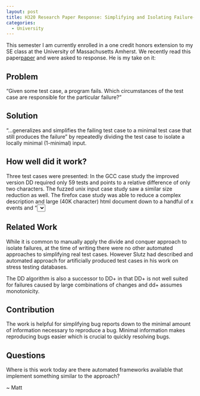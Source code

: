 ```yaml
---
layout: post
title: H320 Research Paper Response: Simplifying and Isolating Failure-Inducing Input
categories:
  - University
---
```

This semester I am currently enrolled in a one credit honors extension to my SE class at the University of Massachusetts Amherst. We recently read this paper[paper](http://pag-www.gtisc.gatech.edu/courses/common/zeller-tse02.pdf) and were asked to response.  He is my take on it:


## Problem
“Given some test case, a program fails. Which circumstances of the test case are responsible for the particular failure?”

## Solution
“...generalizes and simplifies the failing test case to a minimal test case that still produces the failure” by repeatedly dividing the test case to isolate a locally minimal (1-minimal) input.

## How well did it work?
Three test cases were presented:  In the GCC case study the improved version DD required only 59 tests and points to a relative difference of only two characters.  The fuzzed unix input case study saw a similar size reduction as well.  The firefox case study was able to reduce a complex description and large (40K character) html document down to a handful of x events and “<select>”.

## Related Work
While it is common to manually apply the divide and conquer approach to isolate failures, at the time of writing there were no other automated approaches to simplifying real test cases.  However Slutz had described and automated approach for artificially produced test cases in his work on stress testing databases.

The DD algorithm is also a successor to DD+ in that DD+ is not well suited for failures caused by large combinations of changes and dd+ assumes monotonicity.

## Contribution
The work is helpful for simplifying bug reports down to the minimal amount of information necessary to reproduce a bug.  Minimal information makes reproducing bugs easier which is crucial to quickly resolving bugs.

## Questions
Where is this work today are there automated frameworks available that implement something similar to the approach?

~ Matt
